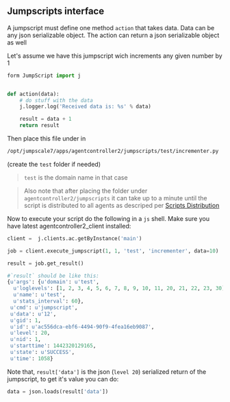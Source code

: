 ## Jumpscripts interface

A jumpscript must define one method `action` that takes data. Data can be any json serializable object.
The action can return a json serializable object as well

Let's assume we have this jumpscript wich increments any given number by 1

```python
form JumpScript import j


def action(data):
    # do stuff with the data
    j.logger.log('Received data is: %s' % data)

    result = data + 1
    return result
```

Then place this file under in 

```bash
/opt/jumpscale7/apps/agentcontroller2/jumpscripts/test/incrementer.py
```

(create the `test` folder if needed)

> `test` is the domain name in that case

> Also note that after placing the folder under `agentcontroller2/jumpscripts` it can take up to a minute until the
script is distributed to all agents as descriped per [Scripts Distribution](ScriptsDistribution.md)


Now to execute your script do the following in a `js` shell. Make sure you have latest  agentcontroller2_client installed:


```python
client =  j.clients.ac.getByInstance('main')

job = client.execute_jumpscript(1, 1, 'test', 'incrementer', data=10)

result = job.get_result()

#`result` should be like this:
{u'args': {u'domain': u'test',
  u'loglevels': [1, 2, 3, 4, 5, 6, 7, 8, 9, 10, 11, 20, 21, 22, 23, 30],
  u'name': u'test',
  u'stats_interval': 60},
 u'cmd': u'jumpscript',
 u'data': u'12',
 u'gid': 1,
 u'id': u'ac556dca-ebf6-4494-90f9-4fea16eb9087',
 u'level': 20,
 u'nid': 1,
 u'starttime': 1442320129165,
 u'state': u'SUCCESS',
 u'time': 1058}
```

Note that, `result['data']` is the json (`level 20`) serialized return of the jumpscript, to get it's value you can do:

```python
data = json.loads(result['data'])
```